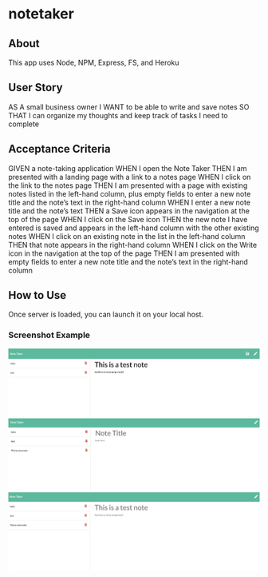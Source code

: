 # notetaker

## About
This app uses Node, NPM, Express, FS, and Heroku

## User Story
AS A small business owner
I WANT to be able to write and save notes
SO THAT I can organize my thoughts and keep track of tasks I need to complete

## Acceptance Criteria
GIVEN a note-taking application
WHEN I open the Note Taker
THEN I am presented with a landing page with a link to a notes page
WHEN I click on the link to the notes page
THEN I am presented with a page with existing notes listed in the left-hand column, plus empty fields to enter a new note title and the note’s text in the right-hand column
WHEN I enter a new note title and the note’s text
THEN a Save icon appears in the navigation at the top of the page
WHEN I click on the Save icon
THEN the new note I have entered is saved and appears in the left-hand column with the other existing notes
WHEN I click on an existing note in the list in the left-hand column
THEN that note appears in the right-hand column
WHEN I click on the Write icon in the navigation at the top of the page
THEN I am presented with empty fields to enter a new note title and the note’s text in the right-hand column

## How to Use
Once server is loaded, you can launch it on your local host.


### Screenshot Example
![alt text](https://github.com/MichelleHirano/notetaker/blob/08489d03b193a3dd26af2947d2c151cd87e32c0a/sample-images/typing.png)
![alt text](https://github.com/MichelleHirano/notetaker/blob/08489d03b193a3dd26af2947d2c151cd87e32c0a/sample-images/saved-note.png)
![alt text](https://github.com/MichelleHirano/notetaker/blob/08489d03b193a3dd26af2947d2c151cd87e32c0a/sample-images/edit-note.png)


